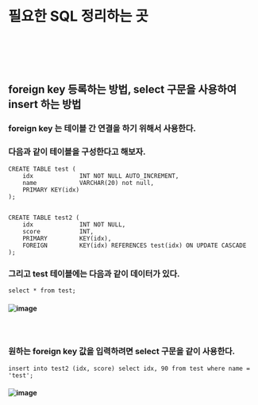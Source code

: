 # 필요한 SQL 정리하는 곳
### <br/><br/><br/>

## foreign key 등록하는 방법, select 구문을 사용하여 insert 하는 방법
### foreign key 는 테이블 간 연결을 하기 위해서 사용한다.
### 다음과 같이 테이블을 구성한다고 해보자.
```
CREATE TABLE test (
    idx             INT NOT NULL AUTO_INCREMENT,
    name            VARCHAR(20) not null,
    PRIMARY KEY(idx)
);


CREATE TABLE test2 (
    idx             INT NOT NULL,
    score           INT,
    PRIMARY         KEY(idx),
    FOREIGN         KEY(idx) REFERENCES test(idx) ON UPDATE CASCADE
);
```
### 그리고 test 테이블에는 다음과 같이 데이터가 있다.
```
select * from test;
```
#### ![image](https://github.com/Shin-jongwhan/mysql_and_sql_test/assets/62974484/408ebb50-a2f3-4764-9e5a-dcb6be08a365)
### <br/>

### 원하는 foreign key 값을 입력하려면 select 구문을 같이 사용한다.
```
insert into test2 (idx, score) select idx, 90 from test where name = 'test';
```
#### ![image](https://github.com/Shin-jongwhan/mysql_and_sql_test/assets/62974484/8562587f-1c73-4ee5-9ca9-1bb6bd2ee1aa)
### <br/><br/><br/>

